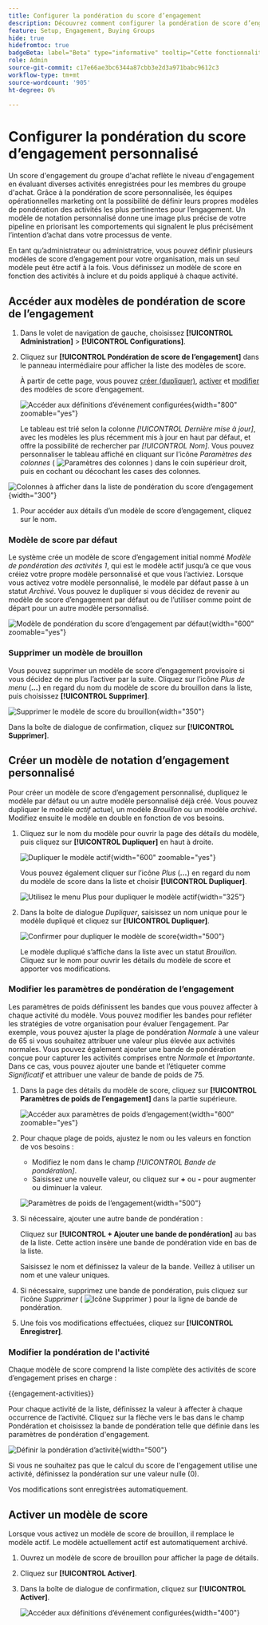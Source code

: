 ```yaml
---
title: Configurer la pondération du score d’engagement
description: Découvrez comment configurer la pondération de score d’engagement personnalisée pour refléter la logique de notation qui s’aligne sur vos stratégies d’entreprise.
feature: Setup, Engagement, Buying Groups
hide: true
hidefromtoc: true
badgeBeta: label="Beta" type="informative" tooltip="Cette fonctionnalité est actuellement en version bêta limitée"
role: Admin
source-git-commit: c17e66ae3bc6344a87cbb3e2d3a971babc9612c3
workflow-type: tm+mt
source-wordcount: '905'
ht-degree: 0%

---
```


# Configurer la pondération du score d’engagement personnalisé

Un score d&#39;engagement du groupe d&#39;achat reflète le niveau d&#39;engagement en évaluant diverses activités enregistrées pour les membres du groupe d&#39;achat. Grâce à la pondération de score personnalisée, les équipes opérationnelles marketing ont la possibilité de définir leurs propres modèles de pondération des activités les plus pertinentes pour l’engagement. Un modèle de notation personnalisé donne une image plus précise de votre pipeline en priorisant les comportements qui signalent le plus précisément l’intention d’achat dans votre processus de vente.

En tant qu’administrateur ou administratrice, vous pouvez définir plusieurs modèles de score d’engagement pour votre organisation, mais un seul modèle peut être actif à la fois. Vous définissez un modèle de score en fonction des activités à inclure et du poids appliqué à chaque activité.

## Accéder aux modèles de pondération de score de l’engagement

1. Dans le volet de navigation de gauche, choisissez **[!UICONTROL Administration]** > **[!UICONTROL Configurations]**.

1. Cliquez sur **[!UICONTROL Pondération de score de l’engagement]** dans le panneau intermédiaire pour afficher la liste des modèles de score.

   À partir de cette page, vous pouvez [créer (dupliquer)](#create-an-engagement-score-model), [activer](#activate-a-score-model) et [modifier](#change-the-engagement-weighting-settings) des modèles de score d’engagement.

   ![Accéder aux définitions d’événement configurées](./assets/configuration-engagement-scoring-list.png){width="800" zoomable="yes"}

   Le tableau est trié selon la colonne _[!UICONTROL Dernière mise à jour]_, avec les modèles les plus récemment mis à jour en haut par défaut, et offre la possibilité de rechercher par _[!UICONTROL Nom]_. Vous pouvez personnaliser le tableau affiché en cliquant sur l’icône _Paramètres des colonnes_ ( ![Paramètres des colonnes](../assets/do-not-localize/icon-column-settings.svg) ) dans le coin supérieur droit, puis en cochant ou décochant les cases des colonnes.

![Colonnes à afficher dans la liste de pondération du score d’engagement](./assets/configuration-engagement-scoring-list-columns.png){width="300"}

1. Pour accéder aux détails d’un modèle de score d’engagement, cliquez sur le nom.

### Modèle de score par défaut

Le système crée un modèle de score d’engagement initial nommé _Modèle de pondération des activités 1_, qui est le modèle actif jusqu’à ce que vous créiez votre propre modèle personnalisé et que vous l’activiez. Lorsque vous activez votre modèle personnalisé, le modèle par défaut passe à un statut _Archivé_. Vous pouvez le dupliquer si vous décidez de revenir au modèle de score d’engagement par défaut ou de l’utiliser comme point de départ pour un autre modèle personnalisé.

![Modèle de pondération du score d’engagement par défaut](./assets/configuration-engagement-scoring-model-default.png){width="600" zoomable="yes"}

### Supprimer un modèle de brouillon

Vous pouvez supprimer un modèle de score d’engagement provisoire si vous décidez de ne plus l’activer par la suite. Cliquez sur l’icône _Plus de menu_ (***...***) en regard du nom du modèle de score du brouillon dans la liste, puis choisissez **[!UICONTROL Supprimer]**.

![Supprimer le modèle de score du brouillon](./assets/configuration-engagement-scoring-model-more-delete.png){width="350"}

Dans la boîte de dialogue de confirmation, cliquez sur **[!UICONTROL Supprimer]**.

## Créer un modèle de notation d’engagement personnalisé

Pour créer un modèle de score d’engagement personnalisé, dupliquez le modèle par défaut ou un autre modèle personnalisé déjà créé. Vous pouvez dupliquer le modèle _actif_ actuel, un modèle _Brouillon_ ou un modèle _archivé_. Modifiez ensuite le modèle en double en fonction de vos besoins.

1. Cliquez sur le nom du modèle pour ouvrir la page des détails du modèle, puis cliquez sur **[!UICONTROL Dupliquer]** en haut à droite.

   ![ Dupliquer le modèle actif ](./assets/configuration-engagement-scoring-model-duplicate.png){width="600" zoomable="yes"}

   Vous pouvez également cliquer sur l’icône _Plus_ (***...***) en regard du nom du modèle de score dans la liste et choisir **[!UICONTROL Dupliquer]**.

   ![Utilisez le menu Plus pour dupliquer le modèle actif](./assets/configuration-engagement-scoring-model-more-duplicate.png){width="325"}

1. Dans la boîte de dialogue _Dupliquer_, saisissez un nom unique pour le modèle dupliqué et cliquez sur **[!UICONTROL Dupliquer]**.

   ![Confirmer pour dupliquer le modèle de score](./assets/configuration-engagement-scoring-model-duplicate-dialog.png){width="500"}

   Le modèle dupliqué s’affiche dans la liste avec un statut _Brouillon_. Cliquez sur le nom pour ouvrir les détails du modèle de score et apporter vos modifications.

### Modifier les paramètres de pondération de l’engagement

Les paramètres de poids définissent les bandes que vous pouvez affecter à chaque activité du modèle. Vous pouvez modifier les bandes pour refléter les stratégies de votre organisation pour évaluer l’engagement. Par exemple, vous pouvez ajuster la plage de pondération _Normale_ à une valeur de 65 si vous souhaitez attribuer une valeur plus élevée aux activités normales. Vous pouvez également ajouter une bande de pondération conçue pour capturer les activités comprises entre _Normale_ et _Importante_. Dans ce cas, vous pouvez ajouter une bande et l’étiqueter comme _Significatif_ et attribuer une valeur de bande de poids de 75.

1. Dans la page des détails du modèle de score, cliquez sur **[!UICONTROL Paramètres de poids de l’engagement]** dans la partie supérieure.

   ![Accéder aux paramètres de poids d’engagement](./assets/configuration-engagement-scoring-model-weight-settings-button.png){width="600" zoomable="yes"}

1. Pour chaque plage de poids, ajustez le nom ou les valeurs en fonction de vos besoins :

   * Modifiez le nom dans le champ _[!UICONTROL Bande de pondération]_.
   * Saisissez une nouvelle valeur, ou cliquez sur **+** ou **-** pour augmenter ou diminuer la valeur.

   ![Paramètres de poids de l’engagement](./assets/configuration-engagement-scoring-model-weight-settings.png){width="500"}

1. Si nécessaire, ajouter une autre bande de pondération :

   Cliquez sur **[!UICONTROL + Ajouter une bande de pondération]** au bas de la liste. Cette action insère une bande de pondération vide en bas de la liste.

   Saisissez le nom et définissez la valeur de la bande. Veillez à utiliser un nom et une valeur uniques.

1. Si nécessaire, supprimez une bande de pondération, puis cliquez sur l’icône _Supprimer_ ( ![Icône Supprimer](../assets/do-not-localize/icon-delete-outline.svg) ) pour la ligne de bande de pondération.

1. Une fois vos modifications effectuées, cliquez sur **[!UICONTROL Enregistrer]**.

### Modifier la pondération de l&#39;activité

Chaque modèle de score comprend la liste complète des activités de score d’engagement prises en charge :

{{engagement-activities}}

Pour chaque activité de la liste, définissez la valeur à affecter à chaque occurrence de l’activité. Cliquez sur la flèche vers le bas dans le champ Pondération et choisissez la bande de pondération telle que définie dans les paramètres de pondération d&#39;engagement.

![Définir la pondération d’activité](./assets/configuration-engagement-scoring-model-set-activity-weighting.png){width="500"}

Si vous ne souhaitez pas que le calcul du score de l&#39;engagement utilise une activité, définissez la pondération sur une valeur nulle (0).

Vos modifications sont enregistrées automatiquement.

## Activer un modèle de score

Lorsque vous activez un modèle de score de brouillon, il remplace le modèle actif. Le modèle actuellement actif est automatiquement archivé.

1. Ouvrez un modèle de score de brouillon pour afficher la page de détails.

1. Cliquez sur **[!UICONTROL Activer]**.

1. Dans la boîte de dialogue de confirmation, cliquez sur **[!UICONTROL Activer]**.

   ![Accéder aux définitions d’événement configurées](./assets/configuration-engagement-scoring-activate-dialog.png){width="400"}
